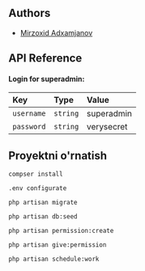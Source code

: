 ## Authors

-   [Mirzoxid Adxamjanov](https://github.com/mirzoxidbro)

## API Reference

#### Login for superadmin:

| Key        | Type     | Value      |
| :--------- | :------- | :--------- |
| `username` | `string` | superadmin |
| `password` | `string` | verysecret |

####

## Proyektni o'rnatish

```
compser install
```

```
.env configurate
```

```
php artisan migrate
```

```
php artisan db:seed
```

```
php artisan permission:create
```

```
php artisan give:permission
```

```
php artisan schedule:work
```
